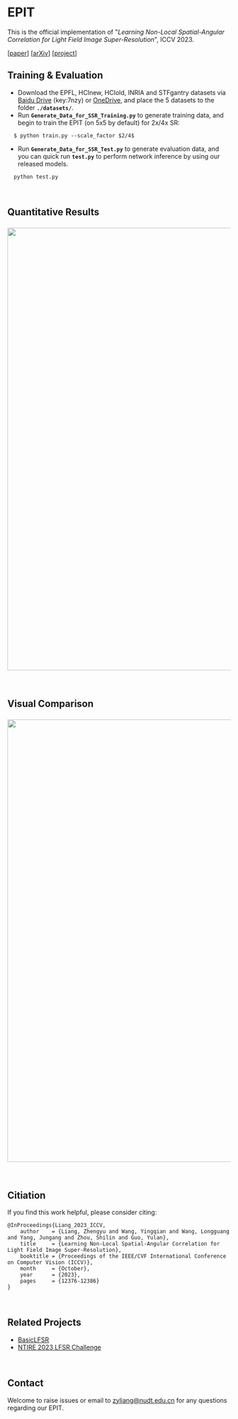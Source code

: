 # EPIT

This is the official implementation of "*Learning Non-Local Spatial-Angular Correlation for Light Field Image Super-Resolution*", ICCV 2023. 

[[paper](https://openaccess.thecvf.com/content/ICCV2023/papers/Liang_Learning_Non-Local_Spatial-Angular_Correlation_for_Light_Field_Image_Super-Resolution_ICCV_2023_paper.pdf)] [[arXiv](https://arxiv.org/abs/2302.08058)] [[project](https://zhengyuliang24.github.io/EPIT/)]
<br>


## Training & Evaluation
* Download the EPFL, HCInew, HCIold, INRIA and STFgantry datasets via [Baidu Drive](https://pan.baidu.com/s/1mYQR6OBXoEKrOk0TjV85Yw) (key:7nzy) or [OneDrive](https://stuxidianeducn-my.sharepoint.com/:f:/g/personal/zyliang_stu_xidian_edu_cn/EpkUehGwOlFIuSSdadq9S4MBEeFkNGPD_DlzkBBmZaV_mA?e=FiUeiv), and place the 5 datasets to the folder **`./datasets/`**.
* Run **`Generate_Data_for_SSR_Training.py`** to generate training data, and begin to train the EPIT (on 5x5 by default) for 2x/4x SR:
```
  $ python train.py --scale_factor $2/4$
```
* Run **`Generate_Data_for_SSR_Test.py`** to generate evaluation data, and you can quick run **`test.py`** to perform network inference by using our released models.  
```
  python test.py
```
<br>


## Quantitative Results
### <img src="https://raw.github.com/ZhengyuLiang24/EPIT/main/figs/QuantitativeResults.png" width="1000">
<br>


## Visual Comparison
### <img src="https://raw.github.com/ZhengyuLiang24/EPIT/main/figs/VisualComparison.png" width="1000">
<br>


## Citiation
If you find this work helpful, please consider citing:
```
@InProceedings{Liang_2023_ICCV,
    author    = {Liang, Zhengyu and Wang, Yingqian and Wang, Longguang and Yang, Jungang and Zhou, Shilin and Guo, Yulan},
    title     = {Learning Non-Local Spatial-Angular Correlation for Light Field Image Super-Resolution},
    booktitle = {Proceedings of the IEEE/CVF International Conference on Computer Vision (ICCV)},
    month     = {October},
    year      = {2023},
    pages     = {12376-12386}
}
```
<br>


## Related Projects
* [BasicLFSR](https://github.com/ZhengyuLiang24/BasicLFSR)
* [NTIRE 2023 LFSR Challenge](https://github.com/The-Learning-And-Vision-Atelier-LAVA/LF-Image-SR/tree/NTIRE2023)
<br>


## Contact
Welcome to raise issues or email to [zyliang@nudt.edu.cn](zyliang@nudt.edu.cn) for any questions regarding our EPIT.


